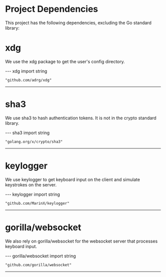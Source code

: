 # Project Dependencies

This project has the following dependencies, excluding the Go standard library:



# xdg

We use the xdg package to get the user's config directory.

--- xdg import string

    "github.com/adrg/xdg"

---

# sha3

We use sha3 to hash authentication tokens. It is not in the crypto standard library.

--- sha3 import string

    "golang.org/x/crypto/sha3"

---

# keylogger

We use keylogger to get keyboard input on the client and simulate keystrokes on the server.

--- keylogger import string

    "github.com/MarinX/keylogger"

---

# gorilla/websocket

We also rely on gorilla/websocket for the websocket server that processes keyboard input.

--- gorilla/websocket import string

    "github.com/gorilla/websocket"

---